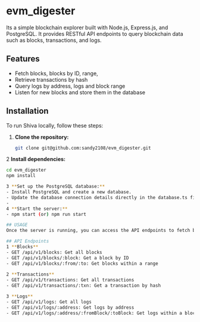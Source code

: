 # evm_digester

Its a simple blockchain explorer built with Node.js, Express.js, and PostgreSQL. It provides RESTful API endpoints to query blockchain data such as blocks, transactions, and logs.

## Features

- Fetch blocks, blocks by ID, range,
- Retrieve transactions by hash
- Query logs by address, logs and block range
- Listen for new blocks and store them in the database

## Installation

To run Shiva locally, follow these steps:

1. **Clone the repository:**

   ```bash
   git clone git@github.com:sandy2108/evm_digester.git
   
2 **Install dependencies:**
   ```bash
   cd evm_digester
   npm install
   
3 **Set up the PostgreSQL database:**
   - Install PostgreSQL and create a new database.
   - Update the database connection details directly in the database.ts file.
   - 
4 **Start the server:**
   - npm start (or) npm run start

## USAGE
Once the server is running, you can access the API endpoints to fetch blockchain data.

## API Endpoints
1 **Blocks**
  - GET /api/v1/blocks: Get all blocks
  - GET /api/v1/blocks/:block: Get a block by ID
  - GET /api/v1/blocks/:from/:to: Get blocks within a range
    
2 **Transactions**
  - GET /api/v1/transactions: Get all transactions
  - GET /api/v1/transactions/:txn: Get a transaction by hash

3 **Logs**
  - GET /api/v1/logs: Get all logs
  - GET /api/v1/logs/:address: Get logs by address
  - GET /api/v1/logs/:address/:fromBlock/:toBlock: Get logs within a block range

  


